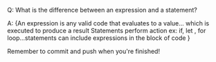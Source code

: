 Q: What is the difference between an expression and a statement?

A: {An expression is any valid code that evaluates to a value... which is executed to produce a result
    Statements perform action ex: if, let , for loop...statements can include expressions in the block of code 
    }


Remember to commit and push when you're finished!